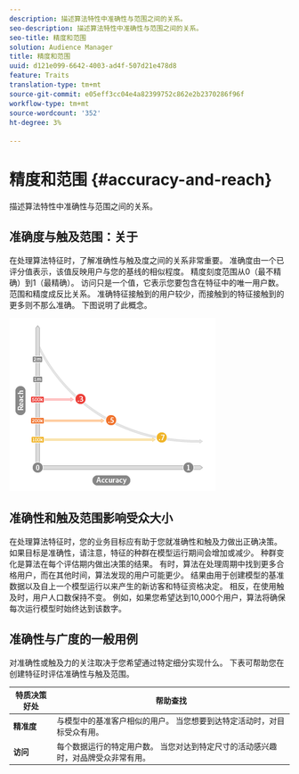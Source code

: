 ```yaml
---
description: 描述算法特性中准确性与范围之间的关系。
seo-description: 描述算法特性中准确性与范围之间的关系。
seo-title: 精度和范围
solution: Audience Manager
title: 精度和范围
uuid: d121e099-6642-4003-ad4f-507d21e478d8
feature: Traits
translation-type: tm+mt
source-git-commit: e05eff3cc04e4a82399752c862e2b2370286f96f
workflow-type: tm+mt
source-wordcount: '352'
ht-degree: 3%

---
```



# 精度和范围 {#accuracy-and-reach}

描述算法特性中准确性与范围之间的关系。

<!-- c_accuracy_reach.xml -->

## 准确度与触及范围：关于

在处理算法特征时，了解准确性与触及度之间的关系非常重要。 准确度由一个已评分值表示，该值反映用户与您的基线的相似程度。 精度刻度范围从0（最不精确）到1（最精确）。 访问只是一个值，它表示您要包含在特征中的唯一用户数。 范围和精度成反比关系。 准确特征接触到的用户较少，而接触到的特征接触到的更多则不那么准确。 下图说明了此概念。

![](assets/Reach_v_Accuracy.png)

## 准确性和触及范围影响受众大小

在处理算法特征时，您的业务目标应有助于您就准确性和触及力做出正确决策。 如果目标是准确性，请注意，特征的种群在模型运行期间会增加或减少。 种群变化是算法在每个评估期内做出决策的结果。 有时，算法在处理周期中找到更多合格用户，而在其他时间，算法发现的用户可能更少。 结果由用于创建模型的基准数据以及自上一个模型运行以来产生的新访客和特征资格决定。 相反，在使用触及时，用户人口数保持不变。 例如，如果您希望达到10,000个用户，算法将确保每次运行模型时始终达到该数字。

## 准确性与广度的一般用例

对准确性或触及力的关注取决于您希望通过特定细分实现什么。 下表可帮助您在创建特征时评估准确性与触及范围。

| 特质决策好处 | 帮助查找 |
|---|---|
| **精准度** | 与模型中的基准客户相似的用户。 当您想要到达特定活动时，对目标受众有用。 |
| **访问** | 每个数据运行的特定用户数。 当您对达到特定尺寸的活动感兴趣时，对品牌受众非常有用。 |